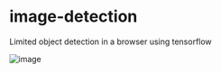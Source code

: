 # image-detection

Limited object detection in a browser using tensorflow 

![image](https://user-images.githubusercontent.com/26943671/196066108-49a0a083-400c-447d-ab75-57d02d89bc84.png)
